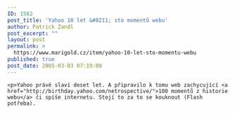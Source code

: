 ```yaml
---
ID: 1562
post_title: 'Yahoo 10 let &#8211; sto momentů webu'
author: Patrick Zandl
post_excerpt: ""
layout: post
permalink: >
  https://www.marigold.cz/item/yahoo-10-let-sto-momentu-webu
published: true
post_date: 2005-03-03 07:19:00
---
```

	<p>Yahoo právě slaví deset let. A připravilo k tomu web zachycující <a href="http://birthday.yahoo.com/netrospective/">100 momentů z historie webu</a> či spíše internetu. Stojí to za to se kouknout (Flash potřeba).
</p>